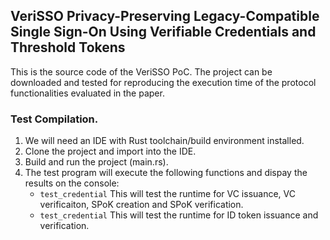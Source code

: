 ## VeriSSO Privacy-Preserving Legacy-Compatible Single Sign-On Using Verifiable Credentials and Threshold Tokens

This is the source code of the VeriSSO PoC. The project can be downloaded and tested for reproducing the execution time of the protocol functionalities evaluated in the paper.

### Test Compilation.
1. We will need an IDE with Rust toolchain/build environment installed.
2. Clone the project and import into the IDE.
3. Build and run the project (main.rs).
4. The test program will execute the following functions and dispay the results on the console:
   - `test_credential` This will test the runtime for VC issuance, VC verificaiton, SPoK creation and SPoK verification.
   - `test_credential` This will test the runtime for ID token issuance and verification.